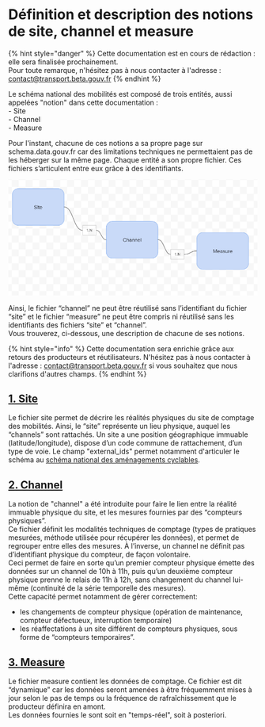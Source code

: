 # Définition et description des notions de site, channel et measure

{% hint style="danger" %}
Cette documentation est en cours de rédaction : elle sera finalisée prochainement.\
Pour toute remarque, n'hésitez pas à nous contacter à l'adresse : [contact@transport.beta.gouv.fr](mailto:contact@transport.beta.gouv.fr)
{% endhint %}

Le schéma national des mobilités est composé de trois entités, aussi appelées "notion" dans cette documentation : \
\- Site\
\- Channel\
\- Measure

Pour l'instant, chacune de ces notions a sa propre page sur schema.data.gouv.fr car des limitations techniques ne permettaient pas de les héberger sur la même page. Chaque entité a son propre fichier. Ces fichiers s’articulent entre eux grâce à des identifiants.&#x20;

![](<../../.gitbook/assets/image (164).png>)

Ainsi, le fichier “channel” ne peut être réutilisé sans l’identifiant du fichier “site” et le fichier “measure” ne peut être compris ni réutilisé sans les identifiants des fichiers “site” et “channel”.\
Vous trouverez, ci-dessous, une description de chacune de ses notions. &#x20;

{% hint style="info" %}
Cette documentation sera enrichie grâce aux retours des producteurs et réutilisateurs. N'hésitez pas à nous contacter à l'adresse :  [contact@transport.beta.gouv.fr](mailto:contact@transport.beta.gouv.fr) si vous souhaitez que nous clarifions d'autres champs.&#x20;
{% endhint %}

## [1. Site](https://schema.data.gouv.fr/etalab/schema-comptage-mobilites-site/)&#x20;

Le fichier site permet de décrire les réalités physiques du site de comptage des mobilités. Ainsi, le “site” représente un lieu physique, auquel les “channels” sont rattachés. Un site a une position géographique immuable (latitude/longitude), dispose d’un code commune de rattachement, d’un type de voie. Le champ "external\_ids" permet notamment d'articuler le schéma au [schéma national des aménagements cyclables](https://schema.data.gouv.fr/etalab/schema-amenagements-cyclables/latest.html).&#x20;

## [2. Channel](https://schema.data.gouv.fr/etalab/schema-comptage-mobilites-channel/)

La notion de "channel" a été introduite pour faire le lien entre la réalité immuable physique du site, et les mesures fournies par des “compteurs physiques”.\
Ce fichier définit les modalités techniques de comptage (types de pratiques mesurées, méthode utilisée pour récupérer les données), et permet de regrouper entre elles des mesures. À l’inverse, un channel ne définit pas d’identifiant physique du compteur, de façon volontaire.\
Ceci permet de faire en sorte qu’un premier compteur physique émette des données sur un channel de 10h à 11h, puis qu’un deuxième compteur physique prenne le relais de 11h à 12h, sans changement du channel lui-même (continuité de la série temporelle des mesures).\
Cette capacité permet notamment de gérer correctement:

* les changements de compteur physique (opération de maintenance, compteur défectueux, interruption temporaire)
* les réaffectations à un site différent de compteurs physiques, sous forme de “compteurs temporaires”.

## ****[**3. Measure**](https://schema.data.gouv.fr/etalab/schema-comptage-mobilites-measure/)****

Le fichier measure contient les données de comptage. Ce fichier est dit “dynamique” car les données seront amenées à être fréquemment mises à jour selon le pas de temps ou la fréquence de rafraîchissement que le producteur définira en amont. \
Les données fournies le sont soit en "temps-réel", soit à posteriori.&#x20;
